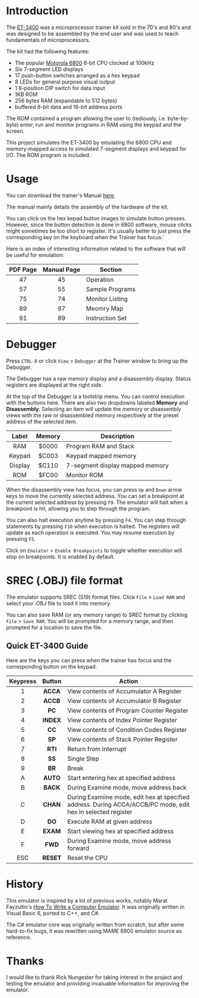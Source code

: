 # Introduction

The [ET-3400](http://www.oldcomputermuseum.com/heathkit_et3400.html) was a microprocessor trainer kit sold in the 70's and 80's and was designed to be assembled by the end user and was used to teach fundamentals of microprocessors.  

The kit had the following features:

* The popular [Motorola 6800](http://en.wikipedia.org/wiki/Motorola_6800) 8-bit CPU clocked at 100kHz
* Six 7-segment LED displays
* 17 push-button switches arranged as a hex keypad
* 8 LEDs for general purpose visual output
* 1 8-position DIP switch for data input
* 1KB ROM
* 256 bytes RAM (expandable to 512 bytes)
* buffered 8-bit data and 16-bit address ports

The ROM contained a program allowing the user to (tediously, i.e. byte-by-byte) enter, run and monitor programs in RAM using the keypad and the screen.

This project simulates the ET-3400 by emulating the 6800 CPU and memory-mapped access to simulated 7-segment displays and keypad for I/O. The ROM program is included.

# Usage

You can download the trainer's Manual [here](http://archive.org/details/HeathkitManualForTheEt-3400MicroprocessorTrainer). 

The manual mainly details the assembly of the hardware of the kit.

You can click on the hex kepad button images to simulate button presses. However, since the button detection is done in 6800 software, mouse clicks might sometimes be too short to register. It's usually better to just press the corresponding key on the keyboard when the Trainer has focus.'

Here is an index of interesting information related to the software that will be useful for emulation:

| PDF Page | Manual Page | Section          | 
|:--------:|:-----------:|------------------|
| 47       |     45      | Operation        |
| 57       |     55      | Sample Programs  |
| 75       |     74      | Monitor Listing  |
| 89       |     87      | Meomry Map       |
| 91       |     89      | Instruction Set  |

# Debugger

Press `CTRL-D` or click `View` > `Debugger` at the Trainer window to bring up the Debugger.

The Debugger has a raw memory display and a disassembly display. Status registers are displayed at the right side.

At the top of the Debugger is a toolstrip menu. You can control execution with the buttons here. There are also two dropdowns labeled **Memory** and **Disassembly**. Selecting an item will update the memory or disassembly views with the raw or disassembled memory respectively at the preset address of the selected item.

| Label    |    Memory     | Description                                       | 
|:--------:|:-------------:|---------------------------------------------------|
| RAM      |    $0000      | Program RAM and Stack                             |
| Keypad   |    $C003      | Keypad mapped memory                              |
| Display  |    $C110      | 7-segment display mapped memory                   |
| ROM      |    $FC00      | Monitor ROM                                       |

When the disassembly view has focus, you can press `Up` and `Down` arrow keys to move the currently selected address. You can set a breakpoint at the current selected address by pressing `F9`.  The emulator will halt when a breakpoint is hit, allowing you to step through the program. 

You can also halt execution anytime by pressing `F4`. You can step through statements by pressing `F10` when execution is halted. The registers will update as each operation is executed. You may resume execution by pressing `F5`.

Click on `Emulator` > `Enable Breakpoints` to toggle whether execution will stop on breakpoints. It is enabled by default. 

# SREC (.OBJ) file format

The emulator supports SREC (S19) format files. Click `File` > `Load RAM` and select your .OBJ file to load it into memory.  

You can also save RAM (or any memory range) to SREC format by clicking `File` > `Save RAM`. You will be prompted for a memory range, and then prompted for a location to save the file.

## Quick ET-3400 Guide

Here are the keys you can press when the trainer has focus and the corresponding button on the keypad.

| Keypress |    Button     | Action                                            | 
|:--------:|:-------------:|---------------------------------------------------|
|    1     |  **ACCA**     | View contents of Accumulator A Register           |
|    2     |  **ACCB**     | View contents of Accumulator B Register		   |
|    3     |  **PC**       | View contents of Program Counter Register		   |
|    4     |  **INDEX**    | View contents of Index Pointer Register		   |
|    5     |  **CC**       | View contents of Condition Codes Register		   |
|    6     |  **SP**       | View contents of Stack Pointer Register		   |
|    7     |  **RTI**      | Return from Interrupt							   |
|    8     |  **SS**       | Single Step									   |
|    9     |  **BR**       | Break											   |
|    A     |  **AUTO**     | Start entering hex at specified address		   |
|    B     |  **BACK**     | During Examine mode, move address back		       |
|    C     |  **CHAN**     | During Examiine mode, edit hex at specified address. During ACCA/ACCB/PC mode, edit hex in selected register |
|    D     |  **DO**       | Execute RAM at given address                      |
|    E     |  **EXAM**     | Start viewing hex at specified address            |
|    F     |  **FWD**      | During Examine mode, move address forward         |
|   ESC    |  **RESET**    | Reset the CPU         |

# History

This emulator is inspired by a lot of previous works, notably Marat Fayzullin's [How To Write a Computer Emulator](http://fms.komkon.org/EMUL8/HOWTO.html). It was originally written in Visual Basic 6, ported to C++, and C#.

The C# emulator core was originally written from scratch, but after some hard-to-fix bugs, it was rewritten using MAME 6800 emulator source as reference.

# Thanks

I would like to thank Rick Nungester for taking interest in the project and testing the emulator and providing invaluable information for improving the emulator.


